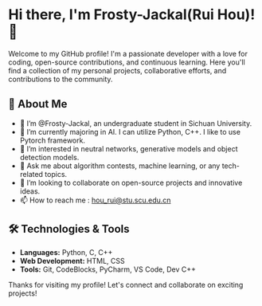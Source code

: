 # Hi there, I'm Frosty-Jackal(Rui Hou)! 👋

Welcome to my GitHub profile! I'm a passionate developer with a love for coding, open-source contributions, and continuous learning. Here you'll find a collection of my personal projects, collaborative efforts, and contributions to the community.

## 🚀 About Me

- 👋 I’m @Frosty-Jackal, an undergraduate student in Sichuan University.
- 🌱 I’m currently majoring in AI. I can utilize Python, C++. I like to use Pytorch framework.
- 👀 I’m interested in neutral networks, generative models and object detection models.
- 💬 Ask me about algorithm contests, machine learning, or any tech-related topics.
- 🤝 I’m looking to collaborate on open-source projects and innovative ideas.
- 📫 How to reach me : hou_rui@stu.scu.edu.cn

## 🛠️ Technologies & Tools

- **Languages:** Python, C, C++
- **Web Development:** HTML, CSS
- **Tools:** Git, CodeBlocks, PyCharm, VS Code, Dev C++

Thanks for visiting my profile! Let's connect and collaborate on exciting projects!
